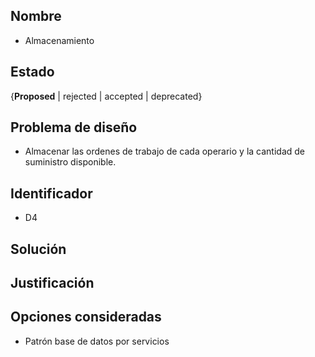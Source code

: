 ## Nombre 
* Almacenamiento

## Estado

{**Proposed** | rejected | accepted | deprecated}

## Problema de diseño 

* Almacenar las ordenes de trabajo de cada operario y la cantidad de suministro disponible. 

## Identificador 

* D4 

## Solución 

## Justificación 

## Opciones consideradas 

* Patrón base de datos por servicios
